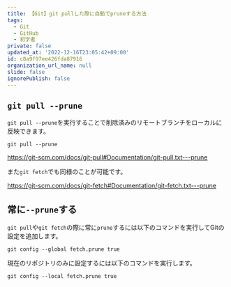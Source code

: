 ```yaml
---
title: 【Git】git pullした際に自動でpruneする方法
tags:
  - Git
  - GitHub
  - 初学者
private: false
updated_at: '2022-12-16T23:05:42+09:00'
id: c8a9f97ee426fda87916
organization_url_name: null
slide: false
ignorePublish: false
---
```

## `git pull --prune`

`git pull --prune`を実行することで削除済みのリモートブランチをローカルに反映できます。  

```terminal
git pull --prune
```

https://git-scm.com/docs/git-pull#Documentation/git-pull.txt---prune

また`git fetch`でも同様のことが可能です。  

https://git-scm.com/docs/git-fetch#Documentation/git-fetch.txt---prune

## 常に`--prune`する

`git pull`や`git fetch`の際に常に`prune`するには以下のコマンドを実行してGitの設定を追加します。  

```terminal
git config --global fetch.prune true
```

現在のリポジトリのみに設定するには以下のコマンドを実行します。  

```terminal
git config --local fetch.prune true
```
